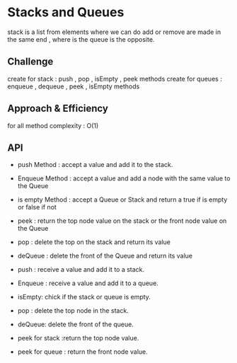 # Stacks and Queues
<!-- Short summary or background information -->
stack is a list from elements where we can do add or remove are made in the same end
, where is the queue is the opposite. 

## Challenge
<!-- Description of the challenge -->
create for stack : push , pop , isEmpty , peek methods
create for queues : enqueue , dequeue , peek , isEmpty methods
## Approach & Efficiency
<!-- What approach did you take? Why? What is the Big O space/time for this approach? -->

for all method complexity : O(1)

## API
<!-- Description of each method publicly available to your Stack and Queue-->

* push Method : accept a value and add it to the stack.
* Enqueue Method : accept a value and add a node with the same value to the Queue
* is empty Method : accept a Queue or Stack and return a true if is empty or false if not
* peek : return the top node value on the stack or the front node value on the Queue
* pop :  delete the top on the stack and return its value
* deQueue : delete the front of the Queue and return its value

* push : receive a value and add it to a stack.
* Enqueue : receive a value and add it to a queue.
* isEmpty: chick if the stack or queue is empty.
* pop : delete the top node in the stack.
* deQueue: delete the front of the queue.
* peek for stack :return the top node value.
* peek for queue : return the front node value.